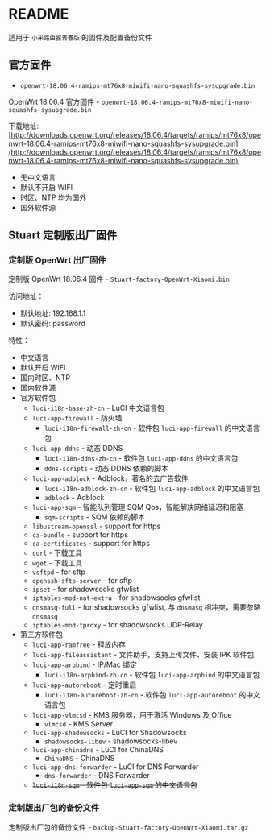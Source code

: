 # README

适用于 `小米路由器青春版` 的固件及配置备份文件

## 官方固件

* `openwrt-18.06.4-ramips-mt76x8-miwifi-nano-squashfs-sysupgrade.bin`

OpenWrt 18.06.4 官方固件 - `openwrt-18.06.4-ramips-mt76x8-miwifi-nano-squashfs-sysupgrade.bin` 

下载地址: [http://downloads.openwrt.org/releases/18.06.4/targets/ramips/mt76x8/openwrt-18.06.4-ramips-mt76x8-miwifi-nano-squashfs-sysupgrade.bin](http://downloads.openwrt.org/releases/18.06.4/targets/ramips/mt76x8/openwrt-18.06.4-ramips-mt76x8-miwifi-nano-squashfs-sysupgrade.bin)

* 无中文语言
* 默认不开启 WIFI
* 时区、NTP 均为国外
* 国外软件源

## Stuart 定制版出厂固件

### 定制版 OpenWrt 出厂固件

定制版 OpenWrt 18.06.4 固件 - `Stuart-factory-OpenWrt-Xiaomi.bin`

访问地址：

* 默认地址: 192.168.1.1
* 默认密码: password

特性：

* 中文语言
* 默认开启 WIFI
* 国内时区、NTP
* 国内软件源
* 官方软件包
    * `luci-i18n-base-zh-cn` - LuCI 中文语言包
    * `luci-app-firewall` - 防火墙
        * `luci-i18n-firewall-zh-cn` - 软件包 `luci-app-firewall` 的中文语言包
    * `luci-app-ddns` - 动态 DDNS
        * `luci-i18n-ddns-zh-cn` - 软件包 `luci-app-ddns` 的中文语言包
        * `ddns-scripts` - 动态 DDNS 依赖的脚本
    * `luci-app-adblock` - Adblock，著名的去广告软件
        * `luci-i18n-adblock-zh-cn` - 软件包 `luci-app-adblock` 的中文语言包
        * `adblock` - Adblock
    * `luci-app-sqm` - 智能队列管理 SQM Qos，智能解决网络延迟和阻塞
        * `sqm-scripts` - SQM 依赖的脚本
    * `libustream-openssl` - support for https
    * `ca-bundle` - support for https
    * `ca-certificates` - support for https
    * `curl` - 下载工具
    * `wget` - 下载工具
    * `vsftpd` - for sftp
    * `openssh-sftp-server` - for sftp
    * `ipset` - for shadowsocks gfwlist
    * `iptables-mod-nat-extra` - for shadowsocks gfwlist
    * `dnsmasq-full` - for shadowsocks gfwlist, 与 `dnsmasq` 相冲突，需要忽略 `dnsmasq`
    * `iptables-mod-tproxy` - for shadowsocks UDP-Relay
* 第三方软件包
    * `luci-app-ramfree` - 释放内存
    * `luci-app-fileassistant` - 文件助手，支持上传文件、安装 IPK 软件包
    * `luci-app-arpbind` - IP/Mac 绑定
        * `luci-i18n-arpbind-zh-cn` - 软件包 `luci-app-arpbind` 的中文语言包
    * `luci-app-autoreboot` - 定时重启
        * `luci-i18n-autoreboot-zh-cn` - 软件包 `luci-app-autoreboot` 的中文语言包
    * `luci-app-vlmcsd` - KMS 服务器，用于激活 Windows 及 Office
        * `vlmcsd` - KMS Server
    * `luci-app-shadowsocks` - LuCI for Shadowsocks
        * `shadowsocks-libev` - shadowsocks-libev
    * `luci-app-chinadns` - LuCI for ChinaDNS
        * `ChinaDNS` - ChinaDNS
    * `luci-app-dns-forwarder` - LuCI for DNS Forwarder
        * `dns-forwarder` - DNS Forwarder
    * ~~`luci-i18n-sqm` - 软件包 `luci-app-sqm` 的中文语言包~~

### 定制版出厂包的备份文件

定制版出厂包的备份文件 - `backup-Stuart-factory-OpenWrt-Xiaomi.tar.gz`